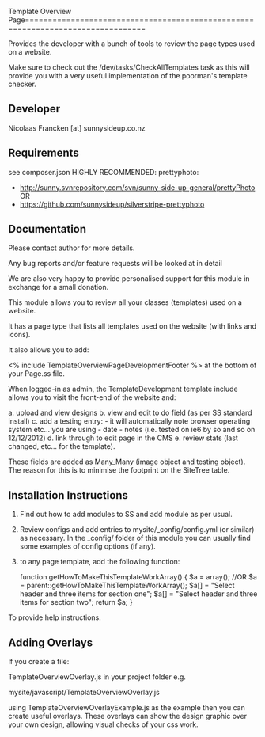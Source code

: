 Template Overview Page================================================================================

Provides the developer with a bunch of tools to
review the page types used on a website.

Make sure to check out the
/dev/tasks/CheckAllTemplates
task as this will provide you with a very useful
implementation of the poorman's template checker.


Developer
-----------------------------------------------
Nicolaas Francken [at] sunnysideup.co.nz


Requirements
-----------------------------------------------
see composer.json
HIGHLY RECOMMENDED:
prettyphoto:
- http://sunny.svnrepository.com/svn/sunny-side-up-general/prettyPhoto OR
- https://github.com/sunnysideup/silverstripe-prettyphoto


Documentation
-----------------------------------------------
Please contact author for more details.

Any bug reports and/or feature requests will be
looked at in detail

We are also very happy to provide personalised support
for this module in exchange for a small donation.

This module allows you to review all your classes
(templates) used on a website.

It has a page type that lists all templates used on the website (with links and icons).

It also allows you to add:

<% include TemplateOverviewPageDevelopmentFooter %> at the bottom of your Page.ss file.

When logged-in as admin, the TemplateDevelopment template include allows you to
visit the front-end of the website and:

a. upload and view designs
b. view and edit to do field (as per SS standard install)
c. add a testing entry:
	- it will automatically note browser operating system etc... you are using
	- date
	- notes (i.e. tested on ie6 by so and so on 12/12/2012)
d. link through to edit page in the CMS
e. review stats (last changed, etc... for the template).

These fields are added as Many_Many (image object and testing object).
The reason for this is to minimise the footprint on the SiteTree table.


Installation Instructions
-----------------------------------------------
1. Find out how to add modules to SS and add module as per usual.

2. Review configs and add entries to mysite/_config/config.yml
(or similar) as necessary.
In the _config/ folder of this module
you can usually find some examples of config options (if any).

3. to any page template, add the following function:

	function getHowToMakeThisTemplateWorkArray() {
		$a = array();
		//OR $a = parent::getHowToMakeThisTemplateWorkArray();
		$a[] = "Select header and three items for section one";
		$a[] = "Select header and three items for section two";
		return $a;
	}

To provide help instructions.



Adding Overlays
-----------------------------------------------
If you create a file:

TemplateOverviewOverlay.js in your project folder
e.g.

mysite/javascript/TemplateOverviewOverlay.js

using TemplateOverviewOverlayExample.js as the example
then you can create useful overlays.  These overlays
can show the design graphic over your own design, allowing
visual checks of your css work.
